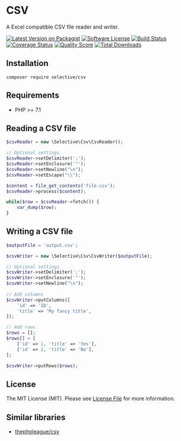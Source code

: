 # CSV
 
A Excel compatible CSV file reader and writer.

[![Latest Version on Packagist](https://img.shields.io/github/release/selective-php/csv.svg)](https://packagist.org/packages/selective/csv)
[![Software License](https://img.shields.io/badge/license-MIT-brightgreen.svg)](LICENSE.md)
[![Build Status](https://travis-ci.org/selective-php/csv.svg?branch=master)](https://travis-ci.org/selective-php/csv)
[![Coverage Status](https://scrutinizer-ci.com/g/selective-php/csv/badges/coverage.png?b=master)](https://scrutinizer-ci.com/g/selective-php/csv/code-structure)
[![Quality Score](https://scrutinizer-ci.com/g/selective-php/csv/badges/quality-score.png?b=master)](https://scrutinizer-ci.com/g/selective-php/csv/?branch=master)
[![Total Downloads](https://img.shields.io/packagist/dt/selective/csv.svg)](https://packagist.org/packages/selective/csv/stats)

## Installation

```shell
composer require selective/csv
```

## Requirements

* PHP >= 7.1

## Reading a CSV file

```php
$csvReader = new \Selective\Csv\CsvReader();

// Optional settings
$csvReader->setDelimiter(';');
$csvReader->setEnclosure('"');
$csvReader->setNewline("\n");
$csvReader->setEscape("\\");

$content = file_get_contents('file.csv');
$csvReader->process($content);

while($row = $csvReader->fetch()) {
    var_dump($row);
}
```

## Writing a CSV file

```php
$outputFile = 'output.csv';

$csvWriter = new \Selective\Csv\CsvWriter($outputFile);

// Optional settings
$csvWriter->setDelimiter(';');
$csvWriter->setEnclosure('"');
$csvWriter->setNewline("\n");
        
// Add columns
$csvWriter->putColumns([
    'id' => 'ID',
    'title' => 'My fancy title',
]);

// Add rows
$rows = [];
$rows[] = [
    ['id' => 1, 'title' => 'Yes'],
    ['id' => 2, 'title' => 'No'],
];

$csvWriter->putRows($rows);
```

## License

The MIT License (MIT). Please see [License File](LICENSE) for more information.

[PSR-1]: https://github.com/php-fig/fig-standards/blob/master/accepted/PSR-1-basic-coding-standard.md
[PSR-2]: https://github.com/php-fig/fig-standards/blob/master/accepted/PSR-2-coding-style-guide.md
[PSR-4]: https://github.com/php-fig/fig-standards/blob/master/accepted/PSR-4-autoloader.md

## Similar libraries

* [thephpleague/csv](https://github.com/thephpleague/csv)
